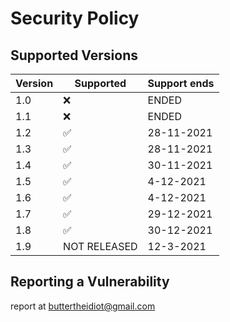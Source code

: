 # Security Policy

## Supported Versions


| Version | Supported          | Support ends |
| ------- | ------------------ | ------------ |
| 1.0   | :x: | ENDED |
| 1.1   | :x:                | ENDED|
| 1.2   | :white_check_mark: | 28-11-2021  |
| 1.3   | :white_check_mark:                   | 28-11-2021 |
| 1.4   | ✅                   | 30-11-2021 |
| 1.5   | ✅            | 4-12-2021 |
| 1.6   | ✅                         | 4-12-2021 |
| 1.7   | :white_check_mark: | 29-12-2021 |
| 1.8   | :white_check_mark: | 30-12-2021 |
| 1.9   | NOT RELEASED | 12-3-2021 |
## Reporting a Vulnerability

report at buttertheidiot@gmail.com
